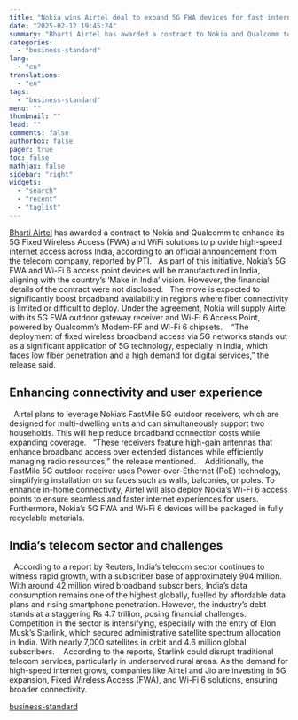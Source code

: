 ```yaml
---
title: "Nokia wins Airtel deal to expand 5G FWA devices for fast internet in India"
date: "2025-02-12 19:45:24"
summary: "Bharti Airtel has awarded a contract to Nokia and Qualcomm to enhance its 5G Fixed Wireless Access (FWA) and WiFi solutions to provide high-speed internet access across India, according to an official announcement from the telecom company, reported by PTI. As part of this initiative, Nokia’s 5G FWA and Wi-Fi..."
categories:
  - "business-standard"
lang:
  - "en"
translations:
  - "en"
tags:
  - "business-standard"
menu: ""
thumbnail: ""
lead: ""
comments: false
authorbox: false
pager: true
toc: false
mathjax: false
sidebar: "right"
widgets:
  - "search"
  - "recent"
  - "taglist"
---
```


[Bharti Airtel](https://www.business-standard.com/markets/bharti-airtel-ltd-share-price-15542.html) has awarded a contract to Nokia and Qualcomm to enhance its 5G Fixed Wireless Access (FWA) and WiFi solutions to provide high-speed internet access across India, according to an official announcement from the telecom company, reported by PTI.
 
As part of this initiative, Nokia’s 5G FWA and Wi-Fi 6 access point devices will be manufactured in India, aligning with the country’s ‘Make in India’ vision. However, the financial details of the contract were not disclosed.
 
The move is expected to significantly boost broadband availability in regions where fiber connectivity is limited or difficult to deploy. Under the agreement, Nokia will supply Airtel with its 5G FWA outdoor gateway receiver and Wi-Fi 6 Access Point, powered by Qualcomm’s Modem-RF and Wi-Fi 6 chipsets. 
 
“The deployment of fixed wireless broadband access via 5G networks stands out as a significant application of 5G technology, especially in India, which faces low fiber penetration and a high demand for digital services,” the release said.
 

Enhancing connectivity and user experience
------------------------------------------

 
Airtel plans to leverage Nokia’s FastMile 5G outdoor receivers, which are designed for multi-dwelling units and can simultaneously support two households. This will help reduce broadband connection costs while expanding coverage.
 
“These receivers feature high-gain antennas that enhance broadband access over extended distances while efficiently managing radio resources,” the release mentioned. 
 
Additionally, the FastMile 5G outdoor receiver uses Power-over-Ethernet (PoE) technology, simplifying installation on surfaces such as walls, balconies, or poles. To enhance in-home connectivity, Airtel will also deploy Nokia’s Wi-Fi 6 access points to ensure seamless and faster internet experiences for users. Furthermore, Nokia’s 5G FWA and Wi-Fi 6 devices will be packaged in fully recyclable materials.
 

India’s telecom sector and challenges
-------------------------------------

 
According to a report by Reuters, India’s telecom sector continues to witness rapid growth, with a subscriber base of approximately 904 million. With around 42 million wired broadband subscribers, India’s data consumption remains one of the highest globally, fuelled by affordable data plans and rising smartphone penetration. However, the industry’s debt stands at a staggering Rs 4.7 trillion, posing financial challenges.
 
Competition in the sector is intensifying, especially with the entry of Elon Musk’s Starlink, which secured administrative satellite spectrum allocation in India. With nearly 7,000 satellites in orbit and 4.6 million global subscribers. 
 
According to the reports, Starlink could disrupt traditional telecom services, particularly in underserved rural areas. As the demand for high-speed internet grows, companies like Airtel and Jio are investing in 5G expansion, Fixed Wireless Access (FWA), and Wi-Fi 6 solutions, ensuring broader connectivity.

[business-standard](https://www.business-standard.com/industry/news/airtel-5g-fwa-nokia-qualcomm-make-in-india-125021201116_1.html)
